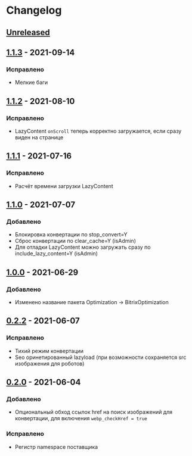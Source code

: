# Changelog
## [Unreleased](https://github.com/akhx/bitrix-optimization/compare/v1.1.3...HEAD)

## [1.1.3](https://github.com/akhx/bitrix-optimization/compare/v1.1.2...v1.1.3) - 2021-09-14
### Исправлено
- Мелкие баги

## [1.1.2](https://github.com/akhx/bitrix-optimization/compare/v1.1.1...v1.1.2) - 2021-08-10
### Исправлено
- LazyContent `onScroll` теперь корректно загружается, если сразу виден на странице

## [1.1.1](https://github.com/akhx/bitrix-optimization/compare/v1.1.0...v1.1.1) - 2021-07-16
### Исправлено
- Расчёт времени загрузки LazyContent

## [1.1.0](https://github.com/akhx/bitrix-optimization/compare/v1.0.0...v1.1.0) - 2021-07-07
### Добавлено
- Блокировка конвертации по stop_convert=Y
- Сброс конвертации по clear_cache=Y (isAdmin)
- Для отладки LazyContent можно загружать сразу по include_lazy_content=Y (isAdmin)

## [1.0.0](https://github.com/akhx/bitrix-optimization/compare/v0.2.2...v1.0.0) - 2021-06-29
### Добавлено
- Изменено название пакета Optimization -> BitrixOptimization

## [0.2.2](https://github.com/akhx/bitrix-optimization/compare/v0.2.0...v0.2.2) - 2021-06-07
### Исправлено
- Тихий режим конвертации
- Seo оринетированный lazyload (при возможности сохраняется src изображения для роботов)

## [0.2.0](https://github.com/akhx/bitrix-optimization/compare/v0.1.1...v0.2.0) - 2021-06-04
### Добавлено
- Опциональный обход ссылок href на поиск изображений для конвертации, для включения `webp_checkHref = true`

### Исправлено
- Регистр namespace поставщика